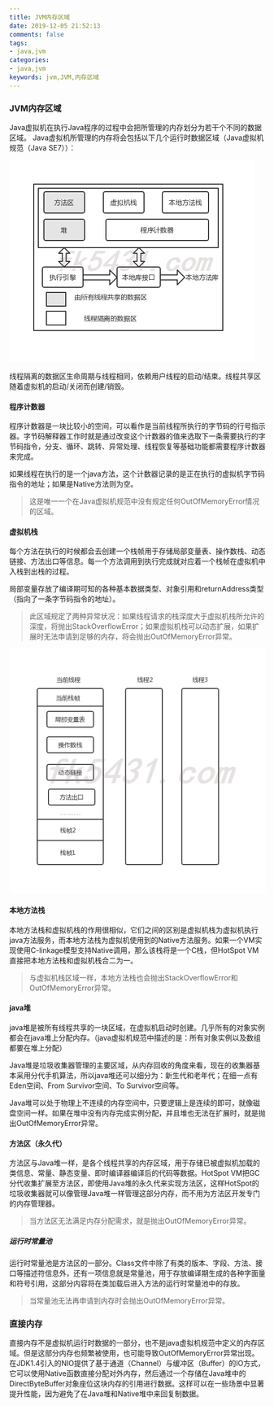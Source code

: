```yaml
---
title: JVM内存区域
date: 2019-12-05 21:52:13
comments: false
tags: 
- java,jvm
categories: 
- java,jvm
keywords: jvm,JVM,内存区域
---
```


### JVM内存区域

Java虚拟机在执行Java程序的过程中会把所管理的内存划分为若干个不同的数据区域。
Java虚拟机所管理的内存将会包括以下几个运行时数据区域（Java虚拟机规范（Java SE7））：

![运行时数据区](../../../uploads/jvm/运行时数据区.jpg)

线程隔离的数据区生命周期与线程相同，依赖用户线程的启动/结束。线程共享区随着虚拟机的启动/关闭而创建/销毁。

#### 程序计数器

程序计数器是一块比较小的空间，可以看作是当前线程所执行的字节码的行号指示器。字节码解释器工作时就是通过改变这个计数器的值来选取下一条需要执行的字节码指令，分支、循环、跳转、异常处理、线程恢复等基础功能都需要程序计数器来完成。

如果线程在执行的是一个java方法，这个计数器记录的是正在执行的虚拟机字节码指令的地址；如果是Native方法则为空。

> 这是唯一一个在Java虚拟机规范中没有规定任何OutOfMemoryError情况的区域。

#### 虚拟机栈

每个方法在执行的时候都会去创建一个栈帧用于存储局部变量表、操作数栈、动态链接、方法出口等信息。每一个方法调用到执行完成就对应着一个栈帧在虚拟机中入栈到出栈的过程。

局部变量存放了编译期可知的各种基本数据类型、对象引用和returnAddress类型（指向了一条字节码指令的地址）。

> 此区域规定了两种异常状况：如果线程请求的栈深度大于虚拟机栈所允许的深度，将抛出StackOverflowError；如果虚拟机栈可以动态扩展，如果扩展时无法申请到足够的内存，将会抛出OutOfMemoryError异常。

![栈帧](../../../uploads/jvm/栈帧.jpg)

#### 本地方法栈

本地方法栈和虚拟机栈的作用很相似，它们之间的区别是虚拟机栈为虚拟机执行java方法服务，而本地方法栈为虚拟机使用到的Native方法服务。如果一个VM实现使用C-linkage模型支持Native调用，那么该栈将是一个C栈，但HotSpot VM直接把本地方法栈和虚拟机栈合二为一。

> 与虚拟机栈区域一样，本地方法栈也会抛出StackOverflowError和OutOfMemoryError异常。

#### java堆

java堆是被所有线程共享的一块区域，在虚拟机启动时创建。几乎所有的对象实例都会在java堆上分配内存。（java虚拟机规范中描述的是：所有对象实例以及数组都要在堆上分配）

Java堆是垃圾收集器管理的主要区域，从内存回收的角度来看，现在的收集器基本采用分代手机算法，所以java堆还可以细分为：新生代和老年代；在细一点有Eden空间、From Survivor空间、To Survivor空间等。

Java堆可以处于物理上不连续的内存空间中，只要逻辑上是连续的即可，就像磁盘空间一样。如果在堆中没有内存完成实例分配，并且堆也无法在扩展时，就是抛出OutOfMemoryError异常。

#### 方法区（永久代）

方法区与Java堆一样，是各个线程共享的内存区域，用于存储已被虚拟机加载的类信息、常量、静态变量、即时编译器编译后的代码等数据。HotSpot VM把GC分代收集扩展至方法区，即使用Java堆的永久代来实现方法区，这样HotSpot的垃圾收集器就可以像管理Java堆一样管理这部分内存，而不用为方法区开发专门的内存管理器。

> 当方法区无法满足内存分配需求，就是抛出OutOfMemoryError异常。

##### 运行时常量池

运行时常量池是方法区的一部分。Class文件中除了有类的版本、字段、方法、接口等描述符信息外，还有一项信息就是常量池，用于存放编译期生成的各种字面量和符号引用，这部分内容将在类加载后进入方法的运行时常量池中的存放。

> 当常量池无法再申请到内存时会抛出OutOfMemoryError异常。

### 直接内存

直接内存不是虚拟机运行时数据的一部分，也不是java虚拟机规范中定义的内存区域。但是这部分内存也频繁被使用，也可能导致OutOfMemoryError异常出现。
在JDK1.4引入的NIO提供了基于通道（Channel）与缓冲区（Buffer）的IO方式，它可以使用Native函数直接分配对外内存，然后通过一个存储在Java堆中的DirectByteBuffer对象座位这块内存的引用进行数据。这样可以在一些场景中显著提升性能，因为避免了在Java堆和Native堆中来回复制数据。